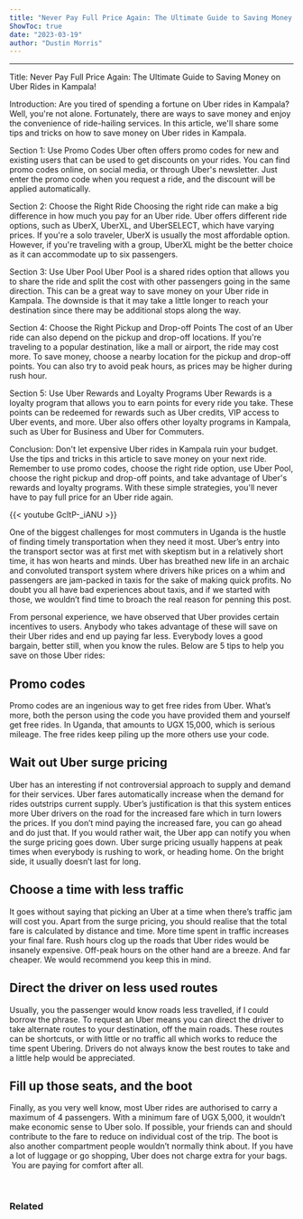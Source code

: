 ```yaml
---
title: "Never Pay Full Price Again: The Ultimate Guide to Saving Money on Uber Rides in Kampala!"
ShowToc: true 
date: "2023-03-19"
author: "Dustin Morris"
---
```

*****
Title: Never Pay Full Price Again: The Ultimate Guide to Saving Money on Uber Rides in Kampala!

Introduction:
Are you tired of spending a fortune on Uber rides in Kampala? Well, you're not alone. Fortunately, there are ways to save money and enjoy the convenience of ride-hailing services. In this article, we'll share some tips and tricks on how to save money on Uber rides in Kampala.

Section 1: Use Promo Codes
Uber often offers promo codes for new and existing users that can be used to get discounts on your rides. You can find promo codes online, on social media, or through Uber's newsletter. Just enter the promo code when you request a ride, and the discount will be applied automatically.

Section 2: Choose the Right Ride
Choosing the right ride can make a big difference in how much you pay for an Uber ride. Uber offers different ride options, such as UberX, UberXL, and UberSELECT, which have varying prices. If you're a solo traveler, UberX is usually the most affordable option. However, if you're traveling with a group, UberXL might be the better choice as it can accommodate up to six passengers.

Section 3: Use Uber Pool
Uber Pool is a shared rides option that allows you to share the ride and split the cost with other passengers going in the same direction. This can be a great way to save money on your Uber ride in Kampala. The downside is that it may take a little longer to reach your destination since there may be additional stops along the way.

Section 4: Choose the Right Pickup and Drop-off Points
The cost of an Uber ride can also depend on the pickup and drop-off locations. If you're traveling to a popular destination, like a mall or airport, the ride may cost more. To save money, choose a nearby location for the pickup and drop-off points. You can also try to avoid peak hours, as prices may be higher during rush hour.

Section 5: Use Uber Rewards and Loyalty Programs
Uber Rewards is a loyalty program that allows you to earn points for every ride you take. These points can be redeemed for rewards such as Uber credits, VIP access to Uber events, and more. Uber also offers other loyalty programs in Kampala, such as Uber for Business and Uber for Commuters.

Conclusion:
Don't let expensive Uber rides in Kampala ruin your budget. Use the tips and tricks in this article to save money on your next ride. Remember to use promo codes, choose the right ride option, use Uber Pool, choose the right pickup and drop-off points, and take advantage of Uber's rewards and loyalty programs. With these simple strategies, you'll never have to pay full price for an Uber ride again.

{{< youtube GcItP-_iANU >}} 



One of the biggest challenges for most commuters in Uganda is the hustle of finding timely transportation when they need it most. Uber’s entry into the transport sector was at first met with skeptism but in a relatively short time, it has won hearts and minds. Uber has breathed new life in an archaic and convoluted transport system where drivers hike prices on a whim and passengers are jam-packed in taxis for the sake of making quick profits. No doubt you all have bad experiences about taxis, and if we started with those, we wouldn’t find time to broach the real reason for penning this post.
 
From personal experience, we have observed that Uber provides certain incentives to users. Anybody who takes advantage of these will save on their Uber rides and end up paying far less. Everybody loves a good bargain, better still, when you know the rules. Below are 5 tips to help you save on those Uber rides:
 
## Promo codes
 
Promo codes are an ingenious way to get free rides from Uber. What’s more, both the person using the code you have provided them and yourself get free rides. In Uganda, that amounts to UGX 15,000, which is serious mileage. The free rides keep piling up the more others use your code.
 
## Wait out Uber surge pricing
 
Uber has an interesting if not controversial approach to supply and demand for their services. Uber fares automatically increase when the demand for rides outstrips current supply. Uber’s justification is that this system entices more Uber drivers on the road for the increased fare which in turn lowers the prices. If you don’t mind paying the increased fare, you can go ahead and do just that. If you would rather wait, the Uber app can notify you when the surge pricing goes down. Uber surge pricing usually happens at peak times when everybody is rushing to work, or heading home. On the bright side, it usually doesn’t last for long.
 
## Choose a time with less traffic
 
It goes without saying that picking an Uber at a time when there’s traffic jam will cost you. Apart from the surge pricing, you should realise that the total fare is calculated by distance and time. More time spent in traffic increases your final fare. Rush hours clog up the roads that Uber rides would be insanely expensive. Off-peak hours on the other hand are a breeze. And far cheaper. We would recommend you keep this in mind.
 
## Direct the driver on less used routes
 
Usually, you the passenger would know roads less travelled, if I could borrow the phrase. To request an Uber means you can direct the driver to take alternate routes to your destination, off the main roads. These routes can be shortcuts, or with little or no traffic all which works to reduce the time spent Ubering. Drivers do not always know the best routes to take and a little help would be appreciated.
 
## Fill up those seats, and the boot
 
Finally, as you very well know, most Uber rides are authorised to carry a maximum of 4 passengers. With a minimum fare of UGX 5,000, it wouldn’t make economic sense to Uber solo. If possible, your friends can and should contribute to the fare to reduce on individual cost of the trip. The boot is also another compartment people wouldn’t normally think about. If you have a lot of luggage or go shopping, Uber does not charge extra for your bags.  You are paying for comfort after all.
 
 
 
### Related




